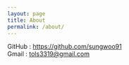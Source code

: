 ```yaml
---
layout: page
title: About
permalink: /about/
---
```


GitHub : https://github.com/sungwoo91  
Gmail : tols3319@gmail.com